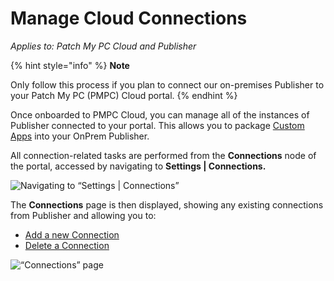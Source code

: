 # Manage Cloud Connections

_Applies to: Patch My PC Cloud and Publisher_

{% hint style="info" %}
**Note**

Only follow this process if you plan to connect our on-premises Publisher to your Patch My PC (PMPC) Cloud portal.
{% endhint %}

Once onboarded to PMPC Cloud, you can manage all of the instances of Publisher connected to your portal. This allows you to package [Custom Apps](../../custom-apps/) into your OnPrem Publisher.

All connection-related tasks are performed from the **Connections** node of the portal, accessed by navigating to **Settings | Connections.**

![Navigating to “Settings | Connections”](/_images/image%20%281708%29.png "Navigating to \"Settings | Connections\"")

The **Connections** page is then displayed, showing any existing connections from Publisher and allowing you to:

* [Add a new Connection](add-a-connection.md)
* [Delete a Connection](delete-a-cloud-connection.md)

![“Connections” page](/_images/image%20%282597%29.png "\"Connections\" page")
